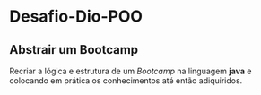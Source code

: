 # Desafio-Dio-POO

## Abstrair um Bootcamp

Recriar a lógica e estrutura de um *Bootcamp* na linguagem **java** e colocando em prática os conhecimentos até então adiquiridos.
